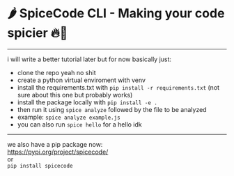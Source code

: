 # 🌶️ SpiceCode CLI - Making your code spicier 🔥🥵

----------
i will write a better tutorial later but for now basically just:
- clone the repo yeah no shit
- create a python virtual enviroment with venv
- install the requirements.txt with ```pip install -r requirements.txt``` (not sure about this one but probably works)
- install the package locally with ```pip install -e . ```
- then run it using ```spice analyze``` followed by the file to be analyzed
- example: ```spice analyze example.js```
- you can also run ```spice hello``` for a hello idk

-----
we also have a pip package now:       
https://pypi.org/project/spicecode/     
or     
```pip install spicecode```     